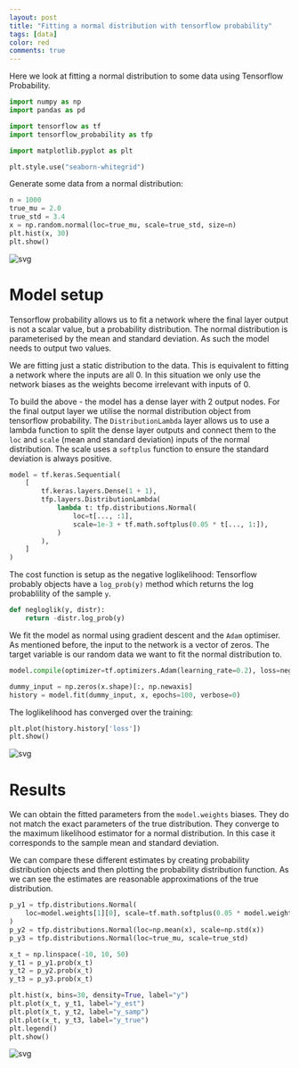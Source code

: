 ```yaml
---
layout: post
title: "Fitting a normal distribution with tensorflow probability"
tags: [data]
color: red
comments: true
---
```


Here we look at fitting a normal distribution to some data using Tensorflow Probability.

```python
import numpy as np
import pandas as pd

import tensorflow as tf
import tensorflow_probability as tfp

import matplotlib.pyplot as plt

plt.style.use("seaborn-whitegrid")
```

Generate some data from a normal distribution:


```python
n = 1000
true_mu = 2.0
true_std = 3.4
x = np.random.normal(loc=true_mu, scale=true_std, size=n)
plt.hist(x, 30)
plt.show()
```


![svg](https://raw.githubusercontent.com/stanton119/data-analysis/markdown/neural_networks/tensorflow_probability/fit_gaussian_tfp_files/fit_gaussian_tfp_3_0.svg)

# Model setup
Tensorflow probability allows us to fit a network where the final layer output is not a scalar value,
but a probability distribution.
The normal distribution is parameterised by the mean and standard deviation.
As such the model needs to output two values.

We are fitting just a static distribution to the data.
This is equivalent to fitting a network where the inputs are all 0.
In this situation we only use the network biases as the weights become irrelevant with inputs of 0.

To build the above - the model has a dense layer with 2 output nodes.
For the final output layer we utilise the normal distribution object from tensorflow probability.
The `DistributionLambda` layer allows us to use a lambda function to split the dense layer outputs
and connect them to the `loc` and `scale` (mean and standard deviation) inputs of the normal distribution.
The scale uses a `softplus` function to ensure the standard deviation is always positive.


```python
model = tf.keras.Sequential(
    [
        tf.keras.layers.Dense(1 + 1),
        tfp.layers.DistributionLambda(
            lambda t: tfp.distributions.Normal(
                loc=t[..., :1],
                scale=1e-3 + tf.math.softplus(0.05 * t[..., 1:]),
            )
        ),
    ]
)
```

The cost function is setup as the negative loglikelihood:
Tensorflow probably objects have a `log_prob(y)` method which returns the log probablility of the sample `y`.


```python
def negloglik(y, distr):
    return -distr.log_prob(y)
```

We fit the model as normal using gradient descent and the `Adam` optimiser.
As mentioned before, the input to the network is a vector of zeros.
The target variable is our random data we want to fit the normal distribution to.


```python
model.compile(optimizer=tf.optimizers.Adam(learning_rate=0.2), loss=negloglik)

dummy_input = np.zeros(x.shape)[:, np.newaxis]
history = model.fit(dummy_input, x, epochs=100, verbose=0)
```

The loglikelihood has converged over the training:


```python
plt.plot(history.history['loss'])
plt.show()
```


![svg](https://raw.githubusercontent.com/stanton119/data-analysis/markdown/neural_networks/tensorflow_probability/fit_gaussian_tfp_files/fit_gaussian_tfp_11_0.svg)


# Results
We can obtain the fitted parameters from the `model.weights` biases.
They do not match the exact parameters of the true distribution.
They converge to the maximum likelihood estimator for a normal distribution.
In this case it corresponds to the sample mean and standard deviation.

We can compare these different estimates by creating probability distribution objects
and then plotting the probability distribution function.
As we can see the estimates are reasonable approximations of the true distribution.


```python
p_y1 = tfp.distributions.Normal(
    loc=model.weights[1][0], scale=tf.math.softplus(0.05 * model.weights[1][1])
)
p_y2 = tfp.distributions.Normal(loc=np.mean(x), scale=np.std(x))
p_y3 = tfp.distributions.Normal(loc=true_mu, scale=true_std)

x_t = np.linspace(-10, 10, 50)
y_t1 = p_y1.prob(x_t)
y_t2 = p_y2.prob(x_t)
y_t3 = p_y3.prob(x_t)

plt.hist(x, bins=30, density=True, label="y")
plt.plot(x_t, y_t1, label="y_est")
plt.plot(x_t, y_t2, label="y_samp")
plt.plot(x_t, y_t3, label="y_true")
plt.legend()
plt.show()
```


![svg](https://raw.githubusercontent.com/stanton119/data-analysis/markdown/neural_networks/tensorflow_probability/fit_gaussian_tfp_files/fit_gaussian_tfp_13_0.svg)
